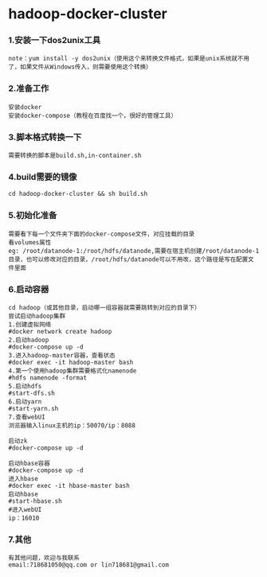 # hadoop-docker-cluster
### 1.安装一下dos2unix工具
    note：yum install -y dos2unix（使用这个来转换文件格式，如果是unix系统就不用了，如果文件从Windows传入，则需要使用这个转换）

### **2.准备工作**
    安装docker
    安装docker-compose（教程在百度找一个，很好的管理工具）

### **3.脚本格式转换一下**
	需要转换的脚本是build.sh,in-container.sh

### **4.build需要的镜像**
	cd hadoop-docker-cluster && sh build.sh

### **5.初始化准备**
	需要看下每一个文件夹下面的docker-compose文件，对应挂载的目录
	看volumes属性
	eg: /root/datanode-1:/root/hdfs/datanode,需要在宿主机创建/root/datanode-1目录，也可以修改对应的目录，/root/hdfs/datanode可以不用改，这个路径是写在配置文件里面

### **6.启动容器**
	cd hadoop（或其他目录，启动哪一组容器就需要跳转到对应的目录下）
    尝试启动hadoop集群
    1.创建虚拟网络
    #docker network create hadoop
    2.启动hadoop
    #docker-compose up -d
    3.进入hadoop-master容器，查看状态
    #docker exec -it hadoop-master bash
    4.第一个使用hadoop集群需要格式化namenode
    #hdfs namenode -format
    5.启动hdfs
    #start-dfs.sh
    6.启动yarn
    #start-yarn.sh
    7.查看webUI
    浏览器输入linux主机的ip：50070/ip：8088

    启动zk
    #docker-compose up -d

    启动hbase容器
    #docker-compose up -d 
    进入hbase
    #docker exec -it hbase-master bash
    启动hbase
    #start-hbase.sh
    #进入webUI
    ip：16010

### 7.其他
	有其他问题，欢迎与我联系
	email:718681050@qq.com or lin718681@gmail.com
